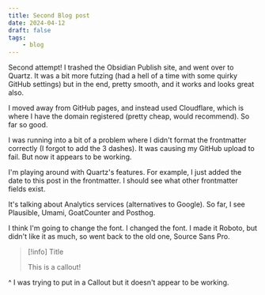 ```yaml
---
title: Second Blog post
date: 2024-04-12
draft: false
tags:
    - blog
---
```


Second attempt! I trashed the Obsidian Publish site, and went over to Quartz. It was a bit more futzing (had a hell of a time with some quirky GitHub settings) but in the end, pretty smooth, and it works and looks great also.

I moved away from GitHub pages, and instead used Cloudflare, which is where I have the domain registered (pretty cheap, would recommend). So far so good.

I was running into a bit of a problem where I didn't format the frontmatter correctly (I forgot to add the 3 dashes). It was causing my GitHub upload to fail. But now it appears to be working.

I'm playing around with Quartz's features. For example, I just added the date to this post in the frontmatter. I should see what other frontmatter fields exist.

It's talking about Analytics services (alternatives to Google). So far, I see Plausible, Umami, GoatCounter and Posthog.

I think I'm going to change the font. I changed the font. I made it Roboto, but didn't like it as much, so went back to the old one, Source Sans Pro.

> [!info] Title
> 
> This is a callout!

^ I was trying to put in a Callout but it doesn't appear to be working. 